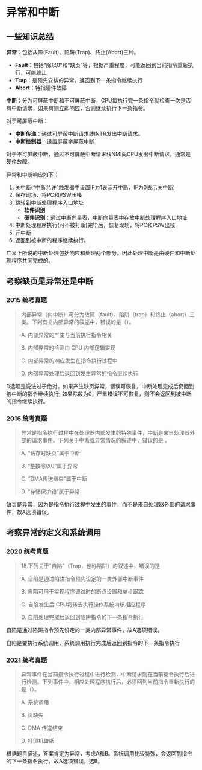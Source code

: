 # 异常和中断

## 一些知识总结

**异常**：包括故障(Fault)、陷阱(Trap)、终止(Abort)三种。

- **Fault**：包括“除以0”和“缺页”等，根据严重程度，可能返回到当前指令重新执行，可能终止
- **Trap**：是预先安排的异常，返回到下一条指令继续执行
- **Abort**：特指硬件故障

**中断**：分为可屏蔽中断和不可屏蔽中断，CPU每执行完一条指令就检查一次是否有中断请求，如果有则立即响应，否则继续执行下一条指令。

对于可屏蔽中断：

- **中断传递**：通过可屏蔽中断请求线INTR发出中断请求。
- **中断控制器**：设置屏蔽字屏蔽中断

对于不可屏蔽中断，通过不可屏蔽中断请求线NMI向CPU发出中断请求，通常是硬件故障。

异常和中断响应如下：

1) 关中断(“中断允许”触发器中设置IF为1表示开中断，IF为0表示关中断)
2) 保存现场，将PC和PSW压栈
3) 跳转到中断处理程序入口地址
   - **软件识别**
   - **硬件识别**：通过中断向量表，中断向量表中存放中断处理程序入口地址
4) 中断处理程序执行(可不被打断)完毕后，恢复现场，将PC和PSW出栈
5) 开中断
6) 返回到被中断的程序继续执行。

广义上所说的中断处理包括响应和处理两个部分。因此处理中断是由硬件和中断处理程序共同完成的。

## 考察缺页是异常还是中断

### 2015 统考真题

> 内部异常（内中断）可分为故障（fault）、陷阱（trap）和终止（abort）三类。下列有关内部异常的叙述中，错误的是（）。
> 
> A. 内部异常的产生与当前执行指令相关
> 
> B. 内部异常的检测由 CPU 内部逻辑实现
> 
> C. 内部异常的响应发生在指令执行过程中
> 
> D. 内部异常处理后返回到发生异常的指令继续执行

D选项是说法过于绝对。如果产生缺页异常，错误可恢复，中断处理完成后仍回到被中断的指令继续执行; 如果除数为0，严重错误不可恢复，则不会返回到被中断的指令继续执行。



### 2016 统考真题

> 异常是指令执行过程中在处理器内部发生的特殊事件，中断是来自处理器外部的请求事件。下列关于中断或异常情况的叙述中，错误的是 。 
> 
> A. “访存时缺页”属于中断 
> 
> B. “整数除以0”属于异常 
> 
> C. “DMA传送结束”属于中断
> 
> D. “存储保护错”属于异常

缺页是异常，因为是指令执行过程中发生的事件，而不是来自处理器外部的请求事件，故A选项错误。

## 考察异常的定义和系统调用

### 2020 统考真题

> 18.下列关于"自陷"（Trap，也称陷阱）的叙述中，错误的是
> 
> A. 自陷是通过陷阱指令预先设定的一类外部中断事件
> 
> B. 自陷可用于实现程序调试时的断点设置和单步跟踪
> 
> C. 自陷发生后 CPU将转去执行操作系统内核相应程序
> 
> D. 自陷处理完成后返回到陷阱指令的下一条指令执行

自陷是通过陷阱指令预先设定的一类内部异常事件，故A选项错误。

自陷是要执行系统调用，系统调用执行完成后返回到指令的下一条指令执行

### 2021 统考真题

> 异常事件在当前指令执行过程中进行检测，中断请求则在当前指令执行后进行检测。下列事件中，相应处理程序执行后，必须回到当前指令重新执行的是（）。
> 
> A. 系统调用
> 
> B. 页缺失
> 
> C. DMA 传送结束
> 
> D. 打印机缺纸

根据题目描述，答案肯定为异常，考虑A和B。系统调用比较特殊，会返回到指令的下一条指令执行，故A选项错误，选B。


